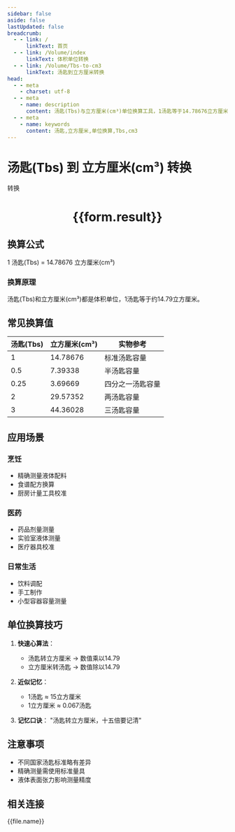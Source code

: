 ```yaml
---
sidebar: false
aside: false
lastUpdated: false
breadcrumb:
  - - link: /
      linkText: 首页
  - - link: /Volume/index
      linkText: 体积单位转换
  - - link: /Volume/Tbs-to-cm3
      linkText: 汤匙到立方厘米转换
head:
  - - meta
    - charset: utf-8
  - - meta
    - name: description
      content: 汤匙(Tbs)与立方厘米(cm³)单位换算工具，1汤匙等于14.78676立方厘米。
  - - meta
    - name: keywords
      content: 汤匙,立方厘米,单位换算,Tbs,cm3
---
```


# 汤匙(Tbs) 到 立方厘米(cm³) 转换

<script setup>
import { onMounted, reactive, inject ,ref  } from '极值vue'
import { NButton,NForm ,NFormItem,NInput,NInputNumber,NSelect,NCard,useMessage ,NGrid ,NGi } from 'naive-ui'
import { defineClientComponent } from 'vitepress'
import { Volume } from '../../files';

const convert = inject('convert')
const formRef = ref(null);
const rules = {
  number:{
    required: true,
    type: 'number',
    trigger: "blur"
  }
}
const form = reactive({
  number:null,
  result:'',
  title:'汤匙(Tbs)到立方厘米(cm³)换算'
})

const convertHandler = (e) => {
  e.preventDefault();
  formRef.value?.validate((errors)=>{
    if (!errors) {
      form.result = `${form.number} Tbs = ${convert(form.number).from('Tbs').to('cm3')} cm³`
    }
  })
}
</script>

<n-form size="large" :model="form" ref='formRef' :rules="rules">
  <n-form-item label="数值" path="number">
    <n-input-number size="large" style="width:100%" :min="0" v-model:value="form.number" placeholder="请输入汤匙数值" />
  </n-form-item>
  <n-form-item>
    <n-button type="primary" style="width:100%" @click="convertHandler">转换</n-button>
  </n-form-item>
</n-form>
<n-card embedded :bordered="false" hoverable>
  <div style="text-align:center">
    <h1>{{form.result}}</h1>
  </div>
</n-card>

## 换算公式
1 汤匙(Tbs) = 14.78676 立方厘米(cm³)

### 换算原理
汤匙(Tbs)和立方厘米(cm³)都是体积单位，1汤匙等于约14.79立方厘米。

## 常见换算值
| 汤匙(Tbs) | 立方厘米(cm³) | 实物参考                 |
|-----------|-------------|--------------------------|
| 1         | 14.78676    | 标准汤匙容量              |
| 0.5       | 7.39338     | 半汤匙容量                |
| 0.25      | 3.69669     | 四分之一汤匙容量          |
| 2         | 29.57352    | 两汤匙容量                |
| 3         | 44.36028    | 三汤匙容量                |

## 应用场景
### 烹饪
- 精确测量液体配料
- 食谱配方换算
- 厨房计量工具校准

### 医药
- 药品剂量测量
- 实验室液体测量
- 医疗器具校准

### 日常生活
- 饮料调配
- 手工制作
- 小型容器容量测量

## 单位换算技巧
1. **快速心算法**：
   - 汤匙转立方厘米 → 数值乘以14.79
   - 立方厘米转汤匙 → 数值除以14.79

2. **近似记忆**：
   - 1汤匙 ≈ 15立方厘米
   - 1立方厘米 ≈ 0.067汤匙

3. **记忆口诀**：
   "汤匙转立方厘米，十五倍要记清"

## 注意事项
- 不同国家汤匙标准略有差异
- 精确测量需使用标准量具
- 液体表面张力影响测量精度

## 相关连接
<n-grid x-gap="12" :cols="4">
  <n-gi v-for="(file, index极值) in Volume" :key="index">
    <n-button
      text
      tag="a"
      :href="file.path"
      type="primary"
    >
      {{file.name}}
    </n-button>
  </n-gi>
</n-grid>